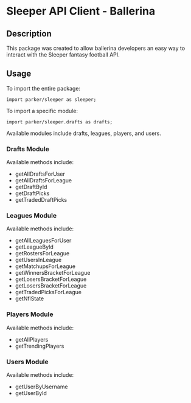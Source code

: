 # Sleeper API Client - Ballerina

## Description

This package was created to allow ballerina developers an easy way to interact with the Sleeper fantasy football API.

## Usage

To import the entire package:

```ballerina
import parker/sleeper as sleeper;
```

To import a specific module:

```ballerina
import parker/sleeper.drafts as drafts;
```

Available modules include drafts, leagues, players, and users.

### Drafts Module

Available methods include:

- getAllDraftsForUser
- getAllDraftsForLeague
- getDraftById
- getDraftPicks
- getTradedDraftPicks

### Leagues Module

Available methods include:

- getAllLeaguesForUser
- getLeagueById
- getRostersForLeague
- getUsersInLeague
- getMatchupsForLeague
- getWinnersBracketForLeague
- getLosersBracketForLeague
- getLosersBracketForLeague
- getTradedPicksForLeague
- getNflState

### Players Module

Available methods include:

- getAllPlayers
- getTrendingPlayers

### Users Module

Available methods include:

- getUserByUsername
- getUserById
